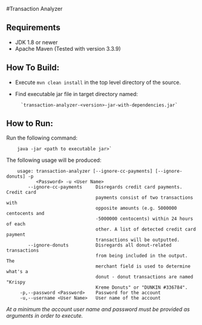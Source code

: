 #Transaction Analyzer

## Requirements
* JDK 1.8 or newer
* Apache Maven (Tested with version 3.3.9)

## How To Build:
- Execute `mvn clean install` in the top level directory of the source.
- Find executable jar file in target directory named:

        `transaction-analyzer-<version>-jar-with-dependencies.jar`
        
## How to Run:
Run the following command:

        java -jar <path to executable jar>`

The following usage will be produced:

        usage: transaction-analyzer [--ignore-cc-payments] [--ignore-donuts] -p
               <Password> -u <User Name>
            --ignore-cc-payments     Disregards credit card payments. Credit card
                                     payments consist of two transactions with
                                     opposite amounts (e.g. 5000000 centocents and
                                     -5000000 centocents) within 24 hours of each
                                     other. A list of detected credit card payment
                                     transactions will be outputted.
            --ignore-donuts          Disregards all donut-related transactions
                                     from being included in the output.  The
                                     merchant field is used to determine what's a
                                     donut - donut transactions are named "Krispy
                                     Kreme Donuts" or "DUNKIN #336784".
         -p,--password <Password>    Password for the account
         -u,--username <User Name>   User name of the account

*At a minimum the account user name and password must be provided as arguments in
order to execute.*

